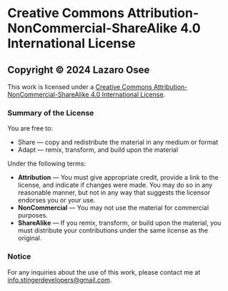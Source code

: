 # Creative Commons Attribution-NonCommercial-ShareAlike 4.0 International License

## Copyright © 2024 Lazaro Osee

This work is licensed under a [Creative Commons Attribution-NonCommercial-ShareAlike 4.0 International License](https://creativecommons.org/licenses/by-nc-sa/4.0/).

### Summary of the License

You are free to:

- Share — copy and redistribute the material in any medium or format
- Adapt — remix, transform, and build upon the material

Under the following terms:

- **Attribution** — You must give appropriate credit, provide a link to the license, and indicate if changes were made. You may do so in any reasonable manner, but not in any way that suggests the licensor endorses you or your use.
- **NonCommercial** — You may not use the material for commercial purposes.
- **ShareAlike** — If you remix, transform, or build upon the material, you must distribute your contributions under the same license as the original.

### Notice

For any inquiries about the use of this work, please contact me at [info.stingerdevelopers@gmail.com](mailto:info.stingerdevelopers@gmail.com).

